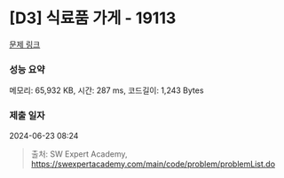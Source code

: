 # [D3] 식료품 가게 - 19113 

[문제 링크](https://swexpertacademy.com/main/code/problem/problemDetail.do?contestProbId=AYxCRFA6iiEDFASu) 

### 성능 요약

메모리: 65,932 KB, 시간: 287 ms, 코드길이: 1,243 Bytes

### 제출 일자

2024-06-23 08:24



> 출처: SW Expert Academy, https://swexpertacademy.com/main/code/problem/problemList.do